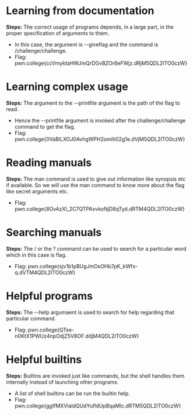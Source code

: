 # Learning from documentation
**Steps:** The correct usage of programs depends, in a large part, in the proper specification of arguments to them.
- In this case, the argument is --giveflag and the command is /challenge/challenge.
- Flag: pwn.college{ccVmyktaHWJmQrDGvBZOr6eFWjz.dRjM5QDL2ITO0czW}
# Learning complex usage 
**Steps:** The argument to the --printfile argument is the path of the flag to read. 
- Hence the --printfile argument is invoked after the challenge/challenge command to get the flag.
- Flag: pwn.college{0VaBiLXOJ0AvhgWPH2omih02g1e.dVjM5QDL2ITO0czW}
# Reading manuals
**Steps:** The man command is used to give out information like synopsis etc if available. So we will use the man command to know more about the flag like secret arguments etc.
- Flag: pwn.college{8OvAzXI_2C7QTPAxvkoNjD8qTyd.dRTM4QDL2ITO0czW}
# Searching manuals
**Steps:** The / or the ? command can be used to search for a particular word which in this case is flag. 
- Flag: pwn.college{sjv1b1pBUgJmDsOHb7pK_kWfx-q.dVTM4QDL2ITO0czW}

# Helpful programs
**Steps:** The --help argumaent is used to search for help regarding that particular command.
- Flag: pwn.college{QTse-n0KtX1PWUz4npOdjZ5V8OF.ddjM4QDL2ITO0czW}
# Helpful builtins 
**Steps:** Builtins are invoked just like commands, but the shell handles them internally instead of launching other programs. 
- A list of shell builtins can be run the builtin help.
- Flag: pwn.college{ggIfMXVlaldQUdYufldUpBqaMlc.dRTM5QDL2ITO0czW}
